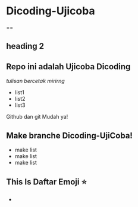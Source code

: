 # Dicoding-Ujicoba

== 
## heading 2

Repo ini adalah Ujicoba Dicoding
--
 *tulisan bercetak mirirng*
- list1
- list2
- list3  

Github dan git Mudah ya!


## Make branche Dicoding-UjiCoba! 
- make list 
- make list 
- make list 

## This Is Daftar Emoji ⭐
- 
